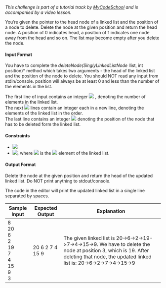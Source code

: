 *This challenge is part of a tutorial track by [MyCodeSchool](https://www.youtube.com/user/mycodeschool) and is accompanied by a video lesson.*

You’re given the pointer to the head node of a linked list and the position of a node to delete. Delete the node at the given position and return the head node. A position of 0 indicates head, a position of 1 indicates one node away from the head and so on. The list may become empty after you delete the node.

#### Input Format

You have to complete the *deleteNode(SinglyLinkedListNode* llist, int position)* method which takes two arguments - the head of the linked list and the position of the node to delete. You should NOT read any input from stdin/console. position will always be at least 0 and less than the number of the elements in the list.

The first line of input contains an integer <img src="https://latex.codecogs.com/svg.latex?\Large&space;n">
, denoting the number of elements in the linked list.<br>
The next <img src="https://latex.codecogs.com/svg.latex?\Large&space;n"> lines contain an integer each in a new line, denoting the elements of the linked list in the order.<br>
The last line contains an integer <img src="https://latex.codecogs.com/svg.latex?\Large&space;position"> denoting the position of the node that has to be deleted form the linked list.

#### Constraints

- <img src="https://latex.codecogs.com/svg.latex?\Large&space;1\le{n}\le{1000}">
- <img src="https://latex.codecogs.com/svg.latex?\Large&space;1\le{list_i}\le{1000}">, where <img src="https://latex.codecogs.com/svg.latex?\Large&space;list_i"> is the <img src="https://latex.codecogs.com/svg.latex?\Large&space;i^{th}"> element of the linked list.

#### Output Format

Delete the node at the given position and return the head of the updated linked list. Do NOT print anything to stdout/console.

The code in the editor will print the updated linked list in a single line separated by spaces.

Sample Input| Expected Output|Explanation
-|-|-
8<br>20<br>6<br>2<br>19<br>7<br>4<br>15<br>9<br>3|20 6 2 7 4 15 9|The given linked list is 20->6->2->19->7->4->15->9. We have to delete the node at position 3, which is 19. After deleting that node, the updated linked list is: 20->6->2->7->4->15->9
